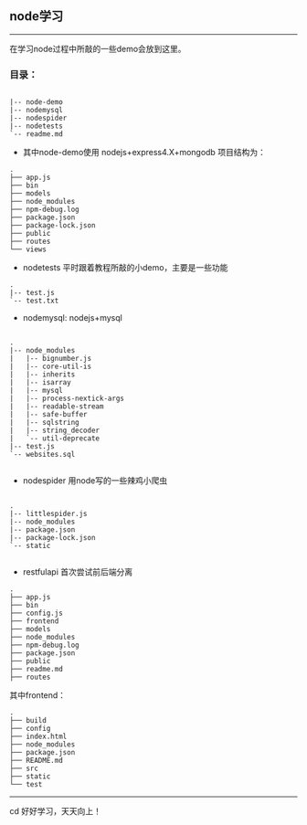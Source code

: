## node学习
---
在学习node过程中所敲的一些demo会放到这里。
### 目录：
```

|-- node-demo
|-- nodemysql
|-- nodespider
|-- nodetests
`-- readme.md

```
* 其中node-demo使用 nodejs+express4.X+mongodb
项目结构为：
```
.
├── app.js
├── bin
├── models
├── node_modules
├── npm-debug.log
├── package.json
├── package-lock.json
├── public
├── routes
└── views

```
* nodetests 平时跟着教程所敲的小demo，主要是一些功能
```
.
|-- test.js
`-- test.txt

```

* nodemysql: nodejs+mysql

```

.
|-- node_modules
|   |-- bignumber.js
|   |-- core-util-is
|   |-- inherits
|   |-- isarray
|   |-- mysql
|   |-- process-nextick-args
|   |-- readable-stream
|   |-- safe-buffer
|   |-- sqlstring
|   |-- string_decoder
|   `-- util-deprecate
|-- test.js
`-- websites.sql


```

* nodespider 用node写的一些辣鸡小爬虫

```

.
|-- littlespider.js
|-- node_modules
|-- package.json
|-- package-lock.json
`-- static


```
* restfulapi 首次尝试前后端分离

```
.
├── app.js
├── bin
├── config.js
├── frontend
├── models
├── node_modules
├── npm-debug.log
├── package.json
├── public
├── readme.md
├── routes
```
其中frontend：
```
.
├── build
├── config
├── index.html
├── node_modules
├── package.json
├── README.md
├── src
├── static
└── test

```
---
cd
好好学习，天天向上！

